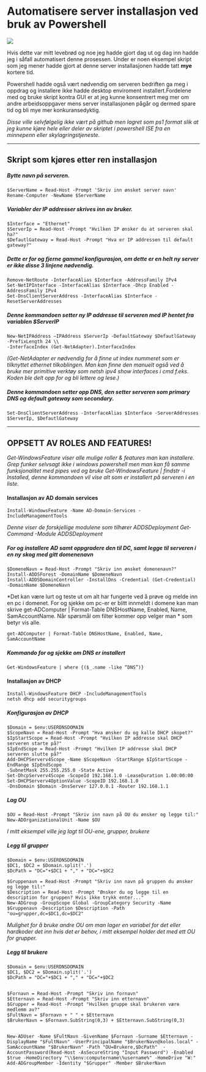 # Automatisere server installasjon ved bruk av Powershell
![](https://i0.wp.com/blogit.create.pt/wp-content/uploads/2017/02/powershell-cim_1.jpg?fit=1118%2C628&ssl=1)

Hvis dette var mitt levebrød og noe jeg hadde gjort dag ut og dag inn hadde jeg i såfall automatisert denne prosessen.
Under er noen eksempel skript som jeg mener hadde gjort at denne server installasjonen hadde tatt **mye** kortere tid.

Powershell hadde også vært nødvendig om serveren bedriften ga meg i oppdrag og installere
ikke hadde desktop enviroment installert.Fordelene med og bruke skript kontra GUI er at jeg kunne konsentrert meg mer om andre arbeidsoppgaver mens server installasjonen pågår og dermed spare tid og bli mye mer konkuransedyktig.

*Disse ville selvfølgelig ikke vært på github men lagret som ps1 format slik at jeg kunne kjøre hele eller deler av skriptet i powershell ISE fra en minnepenn eller skylagringstjeneste.*

---
## Skript som kjøres etter ren installasjon  ##

##### Bytte navn på serveren. #####
```{PowerShell}
$ServerName = Read-Host -Prompt 'Skriv inn ønsket server navn'
Rename-Computer -NewName $ServerName
```

##### Variabler der IP addresser skrives inn av bruker. #####
```
$Interface = "Ethernet"
$ServerIp = Read-Host -Prompt "Hvilken IP ønsker du at serveren skal ha?"
$DefautlGateway = Read-Host -Prompt "Hva er IP addressen til default gateway?"
```

##### Dette er for og fjerne gammel konfigurasjon, om dette er en helt ny server er ikke disse 3 linjene nødvendig. #####
```
Remove-NetRoute -InterfaceAlias $Interface -AddressFamily IPv4
Set-NetIPInterface -InterfaceAlias $Interface -Dhcp Enabled -AddressFamily IPv4
Set-DnsClientServerAddress -InterfaceAlias $Interface -ResetServerAddresses
```
##### Denne kommandoen setter ny IP addresse til serveren med IP hentet fra variablen $ServerIP #####
```
New-NetIPAddress –IPAddress $ServerIp -DefaultGateway $DefautlGateway -PrefixLength 24 \\
-InterfaceIndex (Get-NetAdapter).InterfaceIndex
```
*(Get-NetAdapter er nødvendig for å finne ut index nummeret som er tilknyttet ethernet tilkoblingen. Man kan finne den manuelt også ved å bruke mer primitive verktøy som netsh ipv4 show interfaces i cmd f.eks. Koden ble delt opp
for og bli lettere og lese.)*

##### Denne kommandoen setter opp DNS, den setter serveren som primary DNS og default gateway som secondary. #####
```
Set-DnsClientServerAddress -InterfaceAlias $Interface -ServerAddresses $ServerIp, $DefautlGateway
```

---

## OPPSETT AV ROLES AND FEATURES! ##

*Get-WindowsFeature viser alle mulige roller & features man kan installere.*
*Grep funker selvsagt ikke i windows powershell men man kan få samme funksjonalitet med pipes ved og bruke*
*Get-WindowsFeature | findstr -i Installed, denne kommandoen vil vise alt som er installert på serveren i en liste.*

#### Installasjon av AD domain services ####
```
Install-WindowsFeature -Name AD-Domain-Services -IncludeManagementTools
```

*Denne viser de forskjellige modulene som tilhører ADDSDeployment
Get-Command -Module ADDSDeployment*

##### For og installere AD samt oppgradere den til DC, samt legge til serveren i en ny skog med gitt domenenavn #####
```
$DomeneNavn = Read-Host -Prompt "Skriv inn ønsket domenenavn?"
Install-ADDSForest -DomainName $DomeneNavn
Install-ADDSDomainController -InstallDns -Credential (Get-Credential) -DomainName $DomeneNavn
```

*Det kan være lurt og teste ut om alt har fungerte ved å prøve og melde inn en pc i domenet. For og sjekke om pc-er er blitt innmeldt i domene kan man
skrive get-ADComputer | Format-Table DNSHostName, Enabled, Name, SamAccountName. Når spørsmål om filter kommer opp velger man * som betyr vis alle.
```
get-ADComputer | Format-Table DNSHostName, Enabled, Name, SamAccountName
```
##### Kommando for og sjekke om DNS er installert #####
```
Get-WindowsFeature | where {($_.name -like “DNS”)}
```

#### Installasjon av DHCP ####
```
Install-WindowsFeature DHCP -IncludeManagementTools
netsh dhcp add securitygroups
```
##### Konfigurasjon av DHCP #####
```
$Domain = $env:USERDNSDOMAIN
$ScopeNavn = Read-Host -Prompt "Hva ønsker du og kalle DHCP skopet?"
$IpStartScope = Read-Host -Prompt "Hvilken IP addresse skal DHCP serveren starte på?"
$IpEndScope = Read-Host -Prompt "Hvilken IP addresse skal DHCP serveren slutte på?"
Add-DHCPServerv4Scope -Name $ScopeNavn -StartRange $IpStartScope -EndRange $IpEndScope `
-SubnetMask 255.255.255.0 -State Active
Set-DhcpServerv4Scope -ScopeId 192.168.1.0 -LeaseDuration 1.00:00:00
Set-DHCPServerv4OptionValue -ScopeID 192.168.1.0 `
-DnsDomain $Domain -DnsServer 127.0.0.1 -Router 192.168.1.1
```

##### Lag OU #####
```
$OU = Read-Host -Prompt "Skriv inn navn på OU du ønsker og legge til:"
New-ADOrganizationalUnit -Name $OU
```
*I mitt eksempel ville jeg lagt til OU-ene, grupper, brukere*

##### Legg til grupper #####
```
$Domain = $env:USERDNSDOMAIN
$DC1, $DC2 = $Domain.split('.')
$DcPath = "DC="+$DC1 + "," + "DC="+$DC2

$Gruppenavn = Read-Host -Prompt "Skriv inn navn på gruppen du ønsker og legge til:"
$Description = Read-Host -Prompt "Ønsker du og legge til en description for gruppen? Hvis ikke trykk enter..."
New-ADGroup -GroupScope Global -GroupCategory Security -Name $Gruppenavn -Description $Description -Path "ou=grupper,dc=$DC1,dc=$DC2"
```
*Mulighet for å bruke andre OU om man lager en variabel for det eller hardkoder det inn hvis det er behov, i mitt eksempel holder det med ett OU for grupper.*

##### Legg til brukere #####

```
$Domain = $env:USERDNSDOMAIN
$DC1, $DC2 = $Domain.split('.')
$DcPath = "DC="+$DC1 + "," + "DC="+$DC2


$Fornavn = Read-Host -Prompt "Skriv inn fornavn"
$Etternavn = Read-Host -Prompt "Skriv inn etternavn"
$Grupper = Read-Host -Prompt "Hvilken gruppe skal brukeren være medlemm av?"
$FultNavn = $Fornavn + " " + $Etternavn
$BrukerNavn = $Fornavn.SubString(0,3) + $Etternavn.SubString(0,3)


New-ADUser -Name $FultNavn -GivenName $Fornavn -Surname $Etternavn -DisplayName "$FultNavn" -UserPrincipalName "$BrukerNavn@kolos.local" -SamAccountName "$BrukerNavn" -Path "OU=Brukere,$DcPath"  -AccountPassword(Read-Host -AsSecureString "Input Password") -Enabled $true -HomeDirectory "\\$env:computername\%username%" -HomeDrive "W:"
Add-ADGroupMember -Identity "$Grupper" -Member $BrukerNavn
```


